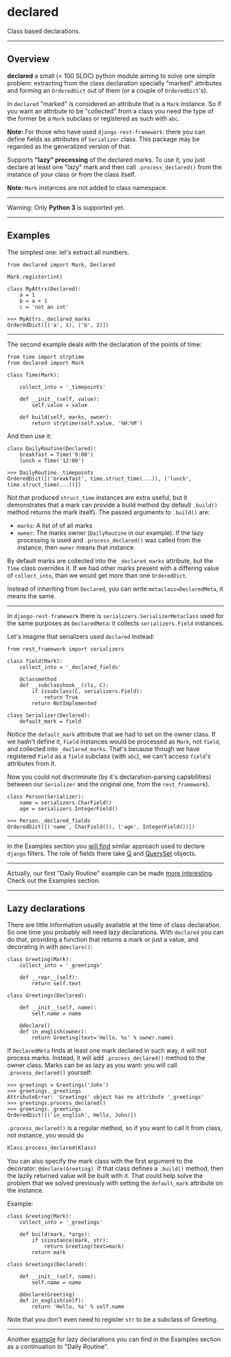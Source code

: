 # declared

Class based declarations.

----------

## Overview

**declared** a small (< 100 SLOC) python module aiming to solve one simple problem:
extracting from the class declaration specially "marked" attributes and forming an `OrderedDict`
out of them (or a couple of `OrderedDict`'s).

In `declared` "marked" is considered an attribute that is a
`Mark` instance. So if you want an attribute to be "collected" from a class you need the type of the former be a `Mark`
subclass or registered as such with `abc`.

**Note:** For those who have used `django-rest-framework`: there you can define fields as attributes of `Serializer` class.
This package may be regarded as the generalized version of that.


Supports **"lazy" processing** of the declared marks. To use it, you just declare at least one "lazy" mark
and then call `.process_declared()` from the instance of your class or from the class itself.

**Note:** `Mark` instances are not added to class namespace.

-------

Warning: Only **Python 3** is supported yet.

----------

## Examples

The simplest one: let's extract all numbers.

    from declared import Mark, Declared

    Mark.register(int)
    
    class MyAttrs(Declared):
        a = 1
        b = a + 1
        c = 'not an int'
    
    >>> MyAttrs._declared_marks
    OrderedDict([('a', 1), ('b', 2)])

-------

The second example deals with the declaration of the points of time:

    from time import strptime
    from declared import Mark

    class Time(Mark):

        collect_into = '_timepoints'

        def __init__(self, value):
            self.value = value

        def build(self, marks, owner):
            return strptime(self.value, '%H:%M')

And then use it:

    class DailyRoutine(Declared):
        breakfast = Time('9:00')
        lunch = Time('12:00')
    
    >>> DailyRoutine._timepoints
    OrderedDict([('breakfast', time.struct_time(...)), ('lunch', time.struct_time(...))])

Not that produced `struct_time` instances are extra useful, but it demonstrates that a mark can provide a build method
(by default `.build()` method returns the mark itself). The passed arguments to `.build()` are:

* `marks`: A list of of all marks
* `owner`: The marks owner (`DailyRoutine` in our example).
           If the lazy processing is used and `.process_declared()` was called from the instance,
           then `owner` means that instance.

By default marks are collected into the `_declared_marks` attribute, but the `Time` class overrides it.
If we had other marks present with a differing value of `collect_into`, than we would get more than one
`OrderedDict`.
           
Instead of inheriting from `Declared`, you can write `metaclass=DeclaredMeta`, it means the same.

---------

In `django-rest-framework` there is `serializers.SerializerMetaclass` used for the same purposes as `DeclaredMeta`:
it collects `serializers.Field` instances.

Let's imagine that serializers used `declared` instead:
    
    from rest_framework import serializers
    
    class field(Mark):
        collect_into = '_declared_fields'
        
        @classmethod
        def __subclasshook__(cls, C):
            if issubclass(C, serializers.Field):
                return True
            return NotImplemented
    
    class Serializer(Declared):
        default_mark = field

Notice the `default_mark` attribute that we had to set on the owner class.
If we hadn't define it, `Field` instances would be processed as `Mark`, not `field`,
and collected into `_declared_marks`.
That's because though we have registered `Field` as a `field` subclass (with `abc`), we can't
access `field`'s attributes from it.
        
Now you could not discriminate (by it's declaration-parsing capabilities)
between our `Serializer` and the original one, from the `rest_framework`).

    class Person(Serializer):
        name = serializers.CharField()
        age = serializers.IntegerField()

    >>> Person._declared_fields
    OrderedDict([('name', CharField()), ('age', IntegerField())])

---------

In the Examples section you [will find](examples.md#django-filters) similar approach used to declare `django` filters.
The role of fields there take [Q](https://docs.djangoproject.com/en/1.7/ref/models/queries/#django.db.models.Q) and
[QuerySet](https://docs.djangoproject.com/en/1.7/ref/models/querysets/#django.db.models.query.QuerySet) objects.
    
---------

Actually, our first "Daily Routine" example can be made [more interesting](examples.md#daily-routine).
Check out the Examples section.

----------------

## Lazy declarations

There are little information usually available at the time of class declaration. So
one time you probably will need lazy declarations. With `declared` you can do that,
providing a function that returns a mark or just a value, and decorating in with `@declare()`:

    class Greeting(Mark):
        collect_into = '_greetings'
        
        def __repr__(self):
            return self.text
    
    class Greetings(Declared):
        
        def __init__(self, name):
            self.name = name
        
        @declare()
        def in_english(owner):
            return Greeting(text='Hello, %s' % owner.name)
        
If `DeclaredMeta` finds at least one mark declared in such way, it will not process marks. Instead,
it will add `.process_declared()` method to the owner class. Marks can be as lazy as you want: you will
call `.process_declared()` yourself:

    >>> greetings = Greetings('John')
    >>> greetings._greetings
    AttributeError: 'Greetings' object has no attribute '_greetings'
    >>> greetings.process_declared()
    >>> greetings._greetings
    OrderedDict([('in_english', Hello, John)])

`.process_declared()` is a regular method, so if you want to call it from class, not instance, you would do

```python
Klass.process_declared(Klass)
```

You can also specify the mark class with the first argument to the decorator: `@declare(Greeting)`. If that class defines a `.build()`
method, then the lazily returned value will be built with it. That could help solve the problem that we solved previously with
setting the `default_mark` attribute on the instance.

Example:

    class Greeting(Mark):
        collect_into = '_greetings'

        def build(mark, *args):
            if isinstance(mark, str):
                return Greeting(text=mark)
            return mark

    class Greetings(Declared):

        def __init__(self, name):
            self.name = name

        @declare(Greeting)
        def in_english(self):
            return 'Hello, %s' % self.name

Note that you don't even need to register `str` to be a subclass of Greeting.

-------

Another [example](examples.md#lazy-declaration) for lazy declarations you can find in the Examples section as a continuation to "Daily Routine".
